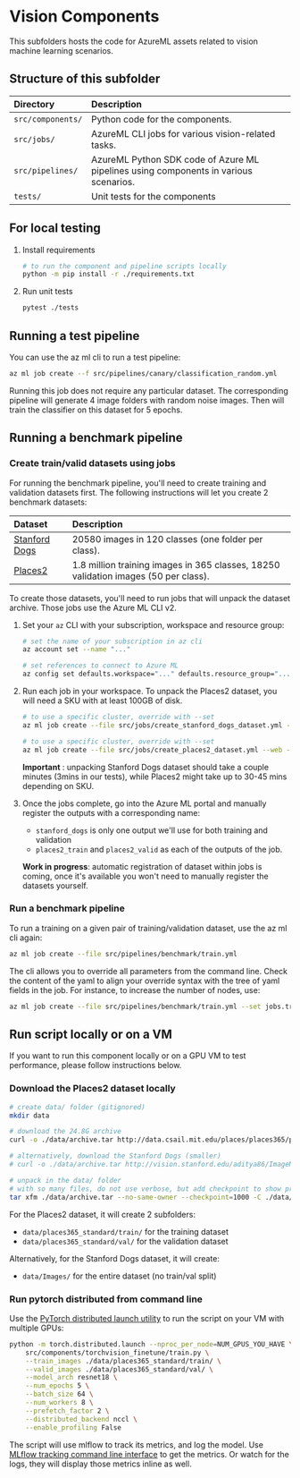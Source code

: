 # Vision Components

This subfolders hosts the code for AzureML assets related to vision machine learning scenarios.

## Structure of this subfolder

| Directory         | Description                                                                          |
|:------------------|:-------------------------------------------------------------------------------------|
| `src/components/` | Python code for the components.                                                      |
| `src/jobs/`       | AzureML CLI jobs for various vision-related tasks.                                   |
| `src/pipelines/`  | AzureML Python SDK code of Azure ML pipelines using components in various scenarios. |
| `tests/`          | Unit tests for the components                                                        |

## For local testing

1. Install requirements

    ```bash
    # to run the component and pipeline scripts locally
    python -m pip install -r ./requirements.txt
    ```

2. Run unit tests

    ```bash
    pytest ./tests
    ```

## Running a test pipeline

You can use the az ml cli to run a test pipeline:

```bash
az ml job create --f src/pipelines/canary/classification_random.yml
```

Running this job does not require any particular dataset. The corresponding pipeline will generate 4 image folders with random noise images. Then will train the classifier on this dataset for 5 epochs.


## Running a benchmark pipeline

### Create train/valid datasets using jobs

For running the benchmark pipeline, you'll need to create training and validation datasets first. The following instructions will let you create 2 benchmark datasets:

| Dataset                                                            | Description                                                                         |
|:-------------------------------------------------------------------|:------------------------------------------------------------------------------------|
| [Stanford Dogs](http://vision.stanford.edu/aditya86/ImageNetDogs/) | 20580 images in 120 classes (one folder per class).                                 |
| [Places2](http://places2.csail.mit.edu/download.html)              | 1.8 million training images in 365 classes, 18250 validation images (50 per class). |

To create those datasets, you'll need to run jobs that will unpack the dataset archive. Those jobs use the Azure ML CLI v2.

1. Set your `az` CLI with your subscription, workspace and resource group:

    ```bash
    # set the name of your subscription in az cli
    az account set --name "..."

    # set references to connect to Azure ML
    az config set defaults.workspace="..." defaults.resource_group="..."
    ```
2. Run each job in your workspace. To unpack the Places2 dataset, you will need a SKU with at least 100GB of disk.

    ```bash
    # to use a specific cluster, override with --set
    az ml job create --file src/jobs/create_stanford_dogs_dataset.yml --web

    # to use a specific cluster, override with --set
    az ml job create --file src/jobs/create_places2_dataset.yml --web --set compute="cpu-cluster-d12"
    ```

    **Important** : unpacking Stanford Dogs dataset should take a couple minutes (3mins in our tests), while Places2 might take up to 30-45 mins depending on SKU.

3. Once the jobs complete, go into the Azure ML portal and manually register the outputs with a corresponding name:
    - `stanford_dogs` is only one output we'll use for both training and validation
    - `places2_train` and `places2_valid` as each of the outputs of the job.

    **Work in progress**: automatic registration of dataset within jobs is coming, once it's available you won't need to manually register the datasets yourself.

### Run a benchmark pipeline

To run a training on a given pair of training/validation dataset, use the az ml cli again:

```bash
az ml job create --file src/pipelines/benchmark/train.yml
```

The cli allows you to override all parameters from the command line. Check the content of the yaml to align your override syntax with the tree of yaml fields in the job. For instance, to increase the number of nodes, use:

```bash
az ml job create --file src/pipelines/benchmark/train.yml --set jobs.train.resources.instance_count=2
```

## Run script locally or on a VM

If you want to run this component locally or on a GPU VM to test performance, please follow instructions below.

### Download the Places2 dataset locally

```bash
# create data/ folder (gitignored)
mkdir data

# download the 24.8G archive
curl -o ./data/archive.tar http://data.csail.mit.edu/places/places365/places365standard_easyformat.tar

# alternatively, download the Stanford Dogs (smaller)
# curl -o ./data/archive.tar http://vision.stanford.edu/aditya86/ImageNetDogs/images.tar

# unpack in the data/ folder
# with so many files, do not use verbose, but add checkpoint to show progress
tar xfm ./data/archive.tar --no-same-owner --checkpoint=1000 -C ./data/
```

For the Places2 dataset, it will create 2 subfolders:
- `data/places365_standard/train/` for the training dataset
- `data/places365_standard/val/` for the validation dataset

Alternatively, for the Stanford Dogs dataset, it will create:
- `data/Images/` for the entire dataset (no train/val split)

### Run pytorch distributed from command line

Use the [PyTorch distributed launch utility](https://pytorch.org/docs/stable/distributed.html#launch-utility) to run the script on your VM with multiple GPUs:

```bash
python -m torch.distributed.launch --nproc_per_node=NUM_GPUS_YOU_HAVE \
    src/components/torchvision_finetune/train.py \
    --train_images ./data/places365_standard/train/ \
    --valid_images ./data/places365_standard/val/ \
    --model_arch resnet18 \
    --num_epochs 5 \
    --batch_size 64 \
    --num_workers 8 \
    --prefetch_factor 2 \
    --distributed_backend nccl \
    --enable_profiling False
```

The script will use mlflow to track its metrics, and log the model. Use [MLflow tracking command line interface](https://mlflow.org/docs/latest/tracking.html) to get the metrics. Or watch for the logs, they will display those metrics inline as well.
